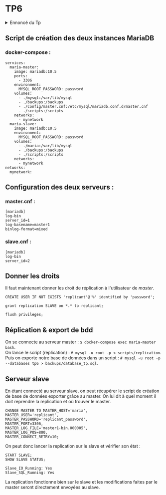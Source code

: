 # TP6
<details>
<summary>Ennoncé du Tp</summary>

```
1. Créez une fichier Docker-compose.yml qui lance deux instances MariaDB
2. Ajoutez les fichiers de configurations pour les serveurs Master et Slave
3. Créez un script pour ajouter l'utilisateur avec les droits de replication sur master
4. Assurez vous que les deux instances de base de données contiennent les mêmes données
5. Démarrez le serveur master
6. Ajoutez le master au slave
7. Démarrez et vérifiez l'état du slave
8. Créez une nouvelle base de données et une nouvelle table sur le serveur Master et vérifier que les données sont présentes sur le serveur slave
```

</details>

## Script de création des deux instances MariaDB
### docker-compose :
```
services:
  maria-master:
    image: mariadb:10.5
    ports:
      - 3306
    environment:
      MYSQL_ROOT_PASSWORD: password
    volumes:
      - ./mysql:/var/lib/mysql
      - ./backups:/backups
      - ./config/master.cnf:/etc/mysql/mariadb.conf.d/master.cnf
      - ./scripts:/scripts
    networks:
      - mynetwork
  maria-slave:
    image: mariadb:10.5
    environment:
      MYSQL_ROOT_PASSWORD: password
    volumes:
      - ./maria:/var/lib/mysql
      - ./backups:/backups
      - ./scripts:/scripts
    networks:
      - mynetwork
networks:
  mynetwork:
```
## Configuration des deux serveurs : 
### master.cnf : 
```
[mariadb]
log-bin
server_id=1
log-basename=master1
binlog-format=mixed
```

### slave.cnf :
```
[mariadb]
log-bin
server_id=2
```

## Donner les droits
Il faut maintenant donner les droit de réplication à l'utilisateur de *master*.
```
CREATE USER IF NOT EXISTS 'replicant'@'%' identified by 'password';

grant replication SLAVE on *.* to replicant;

flush privileges;
```
## Réplication & export de bdd
On se connecte au serveur master : `$ docker-compose exec maria-master bash`.  
On lance le script (replication) : `# mysql -u root -p < scripts/replication`.  
Puis on exporte notre base de données dans un script : `# mysql -u root -p --databases tp6 > backups/database_tp.sql`.  

## Serveur slave

En étant connecté au serveur slave, on peut récupérer le script de création de base de données exporter grâce au master.
On lui dit à quel moment il doit reprendre la replication et où trouver le master.

```
CHANGE MASTER TO MASTER_HOST='maria',
MASTER_USER='replicant',
MASTER_PASSWORD='replicant_password',
MASTER_PORT=3306,
MASTER_LOG_FILE='master1-bin.000005',
MASTER_LOG_POS=800,
MASTER_CONNECT_RETRY=10;
```

On peut donc lancer la replication sur le slave et vérifier son état :
```
START SLAVE;
SHOW SLAVE STATUS;

Slave_IO_Running: Yes
Slave_SQL_Running: Yes
```

La replication fonctionne bien sur le slave et les modifications faites par le master seront directement envoyées au slave.
